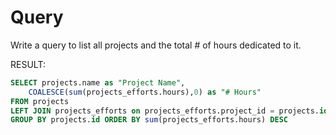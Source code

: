 # Query
Write a query to list all projects and the total # of hours dedicated to it.

RESULT:  
~~~~sql
SELECT projects.name as "Project Name", 
    COALESCE(sum(projects_efforts.hours),0) as "# Hours" 
FROM projects 
LEFT JOIN projects_efforts on projects_efforts.project_id = projects.id 
GROUP BY projects.id ORDER BY sum(projects_efforts.hours) DESC
~~~~